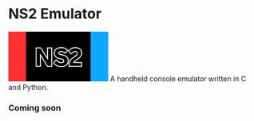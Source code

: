 # NS2 Emulator
<img src="banner.png" height="100px">
A handheld console emulator written in C and Python.

### Coming soon
